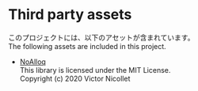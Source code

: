 # Third party assets

このプロジェクトには、以下のアセットが含まれています。  
The following assets are included in this project.

- [NoAlloq](https://github.com/VictorNicollet/NoAlloq)  
  This library is licensed under the MIT License.  
  Copyright (c) 2020 Victor Nicollet
